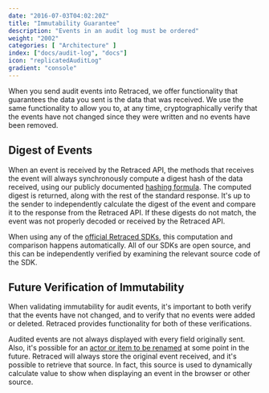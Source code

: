 ```yaml
---
date: "2016-07-03T04:02:20Z"
title: "Immutability Guarantee"
description: "Events in an audit log must be ordered"
weight: "2002"
categories: [ "Architecture" ]
index: ["docs/audit-log", "docs"]
icon: "replicatedAuditLog"
gradient: "console"
---
```


When you send audit events into Retraced, we offer functionality that guarantees the data you sent is the data that was received. We use the same functionality to allow you to, at any time, cryptographically verify that the events have not changed since they were written and no events have been removed.

## Digest of Events
When an event is received by the Retraced API, the methods that receives the event will always synchronously compute a digest hash of the data received, using our publicly documented [hashing formula](/docs/audit-log/architecture/hashing-formula). The computed digest is returned, along with the rest of the standard response. It's up to the sender to independently calculate the digest of the event and compare it to the response from the Retraced API. If these digests do not match, the event was not properly decoded or received by the Retraced API.

When using any of the [official Retraced SDKs](/docs/audit-log/sdks/available-sdks), this computation and comparison happens automatically. All of our SDKs are open source, and this can be independently verified by examining the relevant source code of the SDK.

## Future Verification of Immutability
When validating immutability for audit events, it's important to both verify that the events have not changed, and to verify that no events were added or deleted. Retraced provides functionality for both of these verifications.

Audited events are not always displayed with every field originally sent. Also, it's possible for an [actor or item to be renamed](/docs/audit-log/getting-started/renaming-properties) at some point in the future. Retraced will always store the original event received, and it's possible to retrieve that source. In fact, this source is used to dynamically calculate value to show when displaying an event in the browser or other source.

